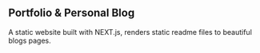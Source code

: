 ## Portfolio & Personal Blog 
A static website built with NEXT.js, renders static readme files to beautiful blogs pages.

